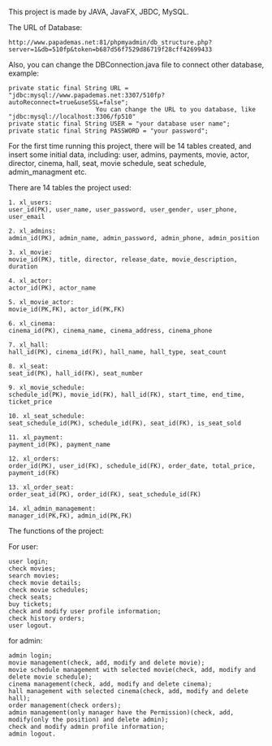 This project is made by JAVA, JavaFX, JBDC, MySQL.

The URL of Database:

    http://www.papademas.net:81/phpmyadmin/db_structure.php?server=1&db=510fp&token=b687d56f7529d86719f28cff42699433
    
Also, you can change the DBConnection.java file to connect other database, example:

    private static final String URL = "jdbc:mysql://www.papademas.net:3307/510fp?autoReconnect=true&useSSL=false";
                            You can change the URL to you database, like "jdbc:mysql://localhost:3306/fp510"
    private static final String USER = "your database user name";
    private static final String PASSWORD = "your password";

For the first time running this project, there will be 14 tables created,
and insert some initial data, including: user, admins, payments, movie, actor, director, cinema, hall, seat, movie schedule, seat schedule, admin_managment etc.

There are 14 tables the project used:
    
    1. xl_users:
    user_id(PK), user_name, user_password, user_gender, user_phone, user_email
    
    2. xl_admins:
    admin_id(PK), admin_name, admin_password, admin_phone, admin_position
    
    3. xl_movie:
    movie_id(PK), title, director, release_date, movie_description, duration
    
    4. xl_actor:
    actor_id(PK), actor_name
    
    5. xl_movie_actor:
    movie_id(PK,FK), actor_id(PK,FK) 
    
    6. xl_cinema:
    cinema_id(PK), cinema_name, cinema_address, cinema_phone
    
    7. xl_hall:
    hall_id(PK), cinema_id(FK), hall_name, hall_type, seat_count
    
    8. xl_seat:
    seat_id(PK), hall_id(FK), seat_number
    
    9. xl_movie_schedule:
    schedule_id(PK), movie_id(FK), hall_id(FK), start_time, end_time, ticket_price
    
    10. xl_seat_schedule:
    seat_schedule_id(PK), schedule_id(FK), seat_id(FK), is_seat_sold
    
    11. xl_payment:
    payment_id(PK), payment_name
    
    12. xl_orders:
    order_id(PK), user_id(FK), schedule_id(FK), order_date, total_price, payment_id(FK)
    
    13. xl_order_seat:
    order_seat_id(PK), order_id(FK), seat_schedule_id(FK)
    
    14. xl_admin_management:
    manager_id(PK,FK), admin_id(PK,FK)
    
The functions of the project:
    
For user:

    user login;
    check movies;
    search movies;
    check movie details;
    check movie schedules;
    check seats;
    buy tickets;
    check and modify user profile information;
    check history orders;
    user logout.
    
for admin:

    admin login;
    movie management(check, add, modify and delete movie);
    movie schedule management with selected movie(check, add, modify and delete movie schedule);
    cinema management(check, add, modify and delete cinema);
    hall management with selected cinema(check, add, modify and delete hall);
    order management(check orders);
    admin management(only manager have the Permission)(check, add, modify(only the position) and delete admin);
    check and modify admin profile information;
    admin logout.







